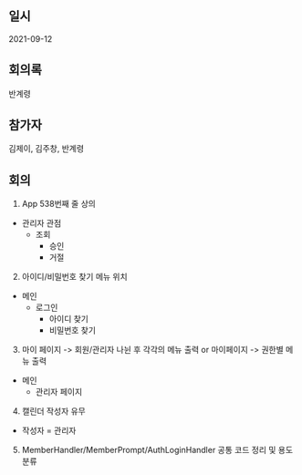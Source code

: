 ## 일시

2021-09-12

## 회의록

반계령

## 참가자

김제이, 김주창, 반계령

## 회의

1. App 538번째 줄 상의

- 관리자 관점
  - 조회
    - 승인
    - 거절

2. 아이디/비밀번호 찾기 메뉴 위치

- 메인
  - 로그인
    - 아이디 찾기
    - 비밀번호 찾기

3. 마이 페이지 -> 회원/관리자 나뉜 후 각각의 메뉴 출력 or 마이페이지 -> 권한별 메뉴 출력

- 메인
  - 관리자 페이지

4. 캘린더 작성자 유무

- 작성자 = 관리자

5. MemberHandler/MemberPrompt/AuthLoginHandler 공통 코드 정리 및 용도 분류
